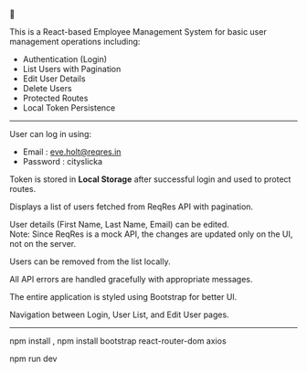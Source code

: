 <!-- # React + Vite

This template provides a minimal setup to get React working in Vite with HMR and some ESLint rules.

Currently, two official plugins are available:

- [@vitejs/plugin-react](https://github.com/vitejs/vite-plugin-react/blob/main/packages/plugin-react/README.md) uses [Babel](https://babeljs.io/) for Fast Refresh
- [@vitejs/plugin-react-swc](https://github.com/vitejs/vite-plugin-react-swc) uses [SWC](https://swc.rs/) for Fast Refresh

## Expanding the ESLint configuration

If you are developing a production application, we recommend using TypeScript and enable type-aware lint rules. Check out the [TS template](https://github.com/vitejs/vite/tree/main/packages/create-vite/template-react-ts) to integrate TypeScript and [`typescript-eslint`](https://typescript-eslint.io) in your project. -->


 🚀

  <!-- Overview -->

This is a React-based Employee Management System for basic user management operations including:

- Authentication (Login)
- List Users with Pagination
- Edit User Details
- Delete Users
- Protected Routes
- Local Token Persistence

---

<!--  Features  -->

  <!-- Login Authentication   -->
User can log in using:
- Email : eve.holt@reqres.in
- Password : cityslicka

 <!-- Token Storage  -->
Token is stored in **Local Storage** after successful login and used to protect routes.

 <!-- User List   -->
Displays a list of users fetched from ReqRes API with pagination.
<!-- Edit User -->
User details (First Name, Last Name, Email) can be edited.  
Note: Since ReqRes is a mock API, the changes are updated only on the UI, not on the server.

  <!-- Delete User  -->
Users can be removed from the list locally.

 <!-- Error Handling & Form Validation   -->
All API errors are handled gracefully with appropriate messages.

 <!-- Bootstrap Styling  -->
The entire application is styled using Bootstrap  for better UI.

  <!-- React Router Integration   -->
Navigation between Login, User List, and Edit User pages.

---

<!-- Install dependencies  -->
 npm install , 
 npm install bootstrap react-router-dom axios
  
  <!-- TO run  -->
  npm run dev

